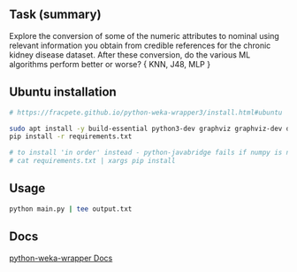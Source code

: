 ## Task (summary)

Explore the conversion of some of the numeric attributes to nominal using relevant information you obtain from
credible references for the chronic kidney disease dataset. After these conversion, do the various ML algorithms perform better or worse? { KNN, J48, MLP }

## Ubuntu installation
```bash
# https://fracpete.github.io/python-weka-wrapper3/install.html#ubuntu

sudo apt install -y build-essential python3-dev graphviz graphviz-dev default-jdk
pip install -r requirements.txt

# to install 'in order' instead - python-javabridge fails if numpy is not installed
# cat requirements.txt | xargs pip install
```
## Usage
```bash
python main.py | tee output.txt
```
## Docs

[python-weka-wrapper Docs](https://fracpete.github.io/python-weka-wrapper3/index.html)